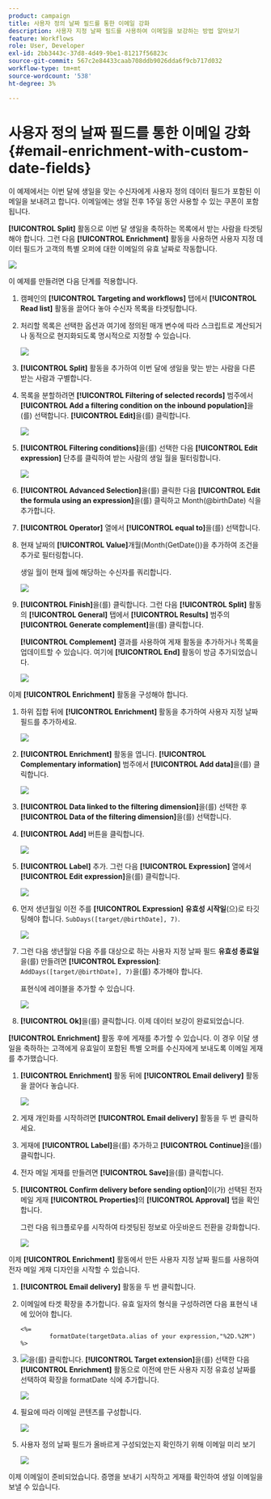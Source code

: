 ```yaml
---
product: campaign
title: 사용자 정의 날짜 필드를 통한 이메일 강화
description: 사용자 지정 날짜 필드를 사용하여 이메일을 보강하는 방법 알아보기
feature: Workflows
role: User, Developer
exl-id: 2bb3443c-37d8-4d49-9be1-81217f56823c
source-git-commit: 567c2e84433caab708ddb9026dda6f9cb717d032
workflow-type: tm+mt
source-wordcount: '538'
ht-degree: 3%

---
```


# 사용자 정의 날짜 필드를 통한 이메일 강화{#email-enrichment-with-custom-date-fields}



이 예제에서는 이번 달에 생일을 맞는 수신자에게 사용자 정의 데이터 필드가 포함된 이메일을 보내려고 합니다. 이메일에는 생일 전후 1주일 동안 사용할 수 있는 쿠폰이 포함됩니다.

**[!UICONTROL Split]** 활동으로 이번 달 생일을 축하하는 목록에서 받는 사람을 타겟팅해야 합니다. 그런 다음 **[!UICONTROL Enrichment]** 활동을 사용하면 사용자 지정 데이터 필드가 고객의 특별 오퍼에 대한 이메일의 유효 날짜로 작동합니다.

![](assets/uc_enrichment.png)

이 예제를 만들려면 다음 단계를 적용합니다.

1. 캠페인의 **[!UICONTROL Targeting and workflows]** 탭에서 **[!UICONTROL Read list]** 활동을 끌어다 놓아 수신자 목록을 타겟팅합니다.
1. 처리할 목록은 선택한 옵션과 여기에 정의된 매개 변수에 따라 스크립트로 계산되거나 동적으로 현지화되도록 명시적으로 지정할 수 있습니다.

   ![](assets/uc_enrichment_1.png)

1. **[!UICONTROL Split]** 활동을 추가하여 이번 달에 생일을 맞는 받는 사람을 다른 받는 사람과 구별합니다.
1. 목록을 분할하려면 **[!UICONTROL Filtering of selected records]** 범주에서 **[!UICONTROL Add a filtering condition on the inbound population]**&#x200B;을(를) 선택합니다. **[!UICONTROL Edit]**&#x200B;을(를) 클릭합니다.

   ![](assets/uc_enrichment_2.png)

1. **[!UICONTROL Filtering conditions]**&#x200B;을(를) 선택한 다음 **[!UICONTROL Edit expression]** 단추를 클릭하여 받는 사람의 생일 월을 필터링합니다.

   ![](assets/uc_enrichment_3.png)

1. **[!UICONTROL Advanced Selection]**&#x200B;을(를) 클릭한 다음 **[!UICONTROL Edit the formula using an expression]**&#x200B;을(를) 클릭하고 Month(@birthDate) 식을 추가합니다.
1. **[!UICONTROL Operator]** 열에서 **[!UICONTROL equal to]**&#x200B;을(를) 선택합니다.
1. 현재 날짜의 **[!UICONTROL Value]**&#x200B;개월(Month(GetDate())을 추가하여 조건을 추가로 필터링합니다.

   생일 월이 현재 월에 해당하는 수신자를 쿼리합니다.

   ![](assets/uc_enrichment_4.png)

1. **[!UICONTROL Finish]**&#x200B;을(를) 클릭합니다. 그런 다음 **[!UICONTROL Split]** 활동의 **[!UICONTROL General]** 탭에서 **[!UICONTROL Results]** 범주의 **[!UICONTROL Generate complement]**&#x200B;을(를) 클릭합니다.

   **[!UICONTROL Complement]** 결과를 사용하여 게재 활동을 추가하거나 목록을 업데이트할 수 있습니다. 여기에 **[!UICONTROL End]** 활동이 방금 추가되었습니다.

   ![](assets/uc_enrichment_6.png)

이제 **[!UICONTROL Enrichment]** 활동을 구성해야 합니다.

1. 하위 집합 뒤에 **[!UICONTROL Enrichment]** 활동을 추가하여 사용자 지정 날짜 필드를 추가하세요.

   ![](assets/uc_enrichment_7.png)

1. **[!UICONTROL Enrichment]** 활동을 엽니다. **[!UICONTROL Complementary information]** 범주에서 **[!UICONTROL Add data]**&#x200B;을(를) 클릭합니다.

   ![](assets/uc_enrichment_8.png)

1. **[!UICONTROL Data linked to the filtering dimension]**&#x200B;을(를) 선택한 후 **[!UICONTROL Data of the filtering dimension]**&#x200B;을(를) 선택합니다.
1. **[!UICONTROL Add]** 버튼을 클릭합니다.

   ![](assets/uc_enrichment_9.png)

1. **[!UICONTROL Label]** 추가. 그런 다음 **[!UICONTROL Expression]** 열에서 **[!UICONTROL Edit expression]**&#x200B;을(를) 클릭합니다.

   ![](assets/uc_enrichment_10.png)

1. 먼저 생년월일 이전 주를 **[!UICONTROL Expression]** **유효성 시작일**(으)로 타깃팅해야 합니다. `SubDays([target/@birthDate], 7)`.

   ![](assets/uc_enrichment_11.png)

1. 그런 다음 생년월일 다음 주를 대상으로 하는 사용자 지정 날짜 필드 **유효성 종료일**&#x200B;을(를) 만들려면 **[!UICONTROL Expression]**: `AddDays([target/@birthDate], 7)`을(를) 추가해야 합니다.

   표현식에 레이블을 추가할 수 있습니다.

   ![](assets/uc_enrichment_12.png)

1. **[!UICONTROL Ok]**&#x200B;을(를) 클릭합니다. 이제 데이터 보강이 완료되었습니다.

**[!UICONTROL Enrichment]** 활동 후에 게재를 추가할 수 있습니다. 이 경우 이달 생일을 축하하는 고객에게 유효일이 포함된 특별 오퍼를 수신자에게 보내도록 이메일 게재를 추가했습니다.

1. **[!UICONTROL Enrichment]** 활동 뒤에 **[!UICONTROL Email delivery]** 활동을 끌어다 놓습니다.

   ![](assets/uc_enrichment_15.png)

1. 게재 개인화를 시작하려면 **[!UICONTROL Email delivery]** 활동을 두 번 클릭하세요.
1. 게재에 **[!UICONTROL Label]**&#x200B;을(를) 추가하고 **[!UICONTROL Continue]**&#x200B;을(를) 클릭합니다.
1. 전자 메일 게재를 만들려면 **[!UICONTROL Save]**&#x200B;을(를) 클릭합니다.
1. **[!UICONTROL Confirm delivery before sending option]**&#x200B;이(가) 선택된 전자 메일 게재 **[!UICONTROL Properties]**&#x200B;의 **[!UICONTROL Approval]** 탭을 확인합니다.

   그런 다음 워크플로우를 시작하여 타겟팅된 정보로 아웃바운드 전환을 강화합니다.

   ![](assets/uc_enrichment_18.png)

이제 **[!UICONTROL Enrichment]** 활동에서 만든 사용자 지정 날짜 필드를 사용하여 전자 메일 게재 디자인을 시작할 수 있습니다.

1. **[!UICONTROL Email delivery]** 활동을 두 번 클릭합니다.
1. 이메일에 타겟 확장을 추가합니다. 유효 일자의 형식을 구성하려면 다음 표현식 내에 있어야 합니다.

   ```
   <%=
           formatDate(targetData.alias of your expression,"%2D.%2M")  %>
   ```

1. ![](assets/uc_enrichment_16.png)을(를) 클릭합니다. **[!UICONTROL Target extension]**&#x200B;을(를) 선택한 다음 **[!UICONTROL Enrichment]** 활동으로 이전에 만든 사용자 지정 유효성 날짜를 선택하여 확장을 formatDate 식에 추가합니다.

   ![](assets/uc_enrichment_19.png)

1. 필요에 따라 이메일 콘텐츠를 구성합니다.

   ![](assets/uc_enrichment_17.png)

1. 사용자 정의 날짜 필드가 올바르게 구성되었는지 확인하기 위해 이메일 미리 보기

   ![](assets/uc_enrichment_20.png)

이제 이메일이 준비되었습니다. 증명을 보내기 시작하고 게재를 확인하여 생일 이메일을 보낼 수 있습니다.
